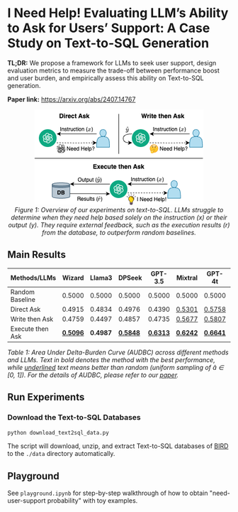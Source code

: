 # I Need Help! Evaluating LLM’s Ability to Ask for Users’ Support: A Case Study on Text-to-SQL Generation
**TL;DR:** We propose a framework for LLMs to seek user support, design evaluation metrics to measure the trade-off between performance boost and user burden, and empirically assess this ability on Text-to-SQL generation.

**Paper link:** https://arxiv.org/abs/2407.14767

<p align="center">
  <img src="assets/Figure_1.png" alt="Figure 1">
  <br>
  <em>Figure 1: Overview of our experiments on text-to-SQL. LLMs struggle to determine when they need help based solely on the instruction (x) or their output (y). They require external feedback, such as the execution results (r) from the database, to outperform random baselines.</em>
</p>

## Main Results
| Methods/LLMs         | Wizard  | Llama3  | DPSeek  | GPT-3.5 | Mixtral | GPT-4t  | GPT-4o  |
|----------------------|---------|---------|---------|---------|---------|---------|---------|
| Random Baseline       | 0.5000  | 0.5000  | 0.5000  | 0.5000  | 0.5000  | 0.5000  | 0.5000  |
| Direct Ask            | 0.4915  | 0.4834  | 0.4976  | 0.4390  | <u>0.5301</u>  | <u>0.5758</u>  | <u>0.5479</u>  |
| Write then Ask        | 0.4759  | 0.4497  | 0.4857  | 0.4735  | <u>0.5677</u>  | <u>0.5807</u>  | <u>0.5740</u>  |
| Execute then Ask      | **<u>0.5096</u>**  | **0.4987**  | **<u>0.5848</u>**  | **<u>0.6313</u>**  | **<u>0.6242</u>**  | **<u>0.6641</u>**  | **<u>0.5989</u>**  |

*Table 1: Area Under Delta-Burden Curve (AUDBC) across different methods and LLMs. Text in bold denotes the method with the best performance, while <u>underlined</u> text means better than random (uniform sampling of â ∈ [0, 1]). For the details of AUDBC, please refer to our [paper](https://arxiv.org/abs/2407.14767).*

## Run Experiments

### Download the Text-to-SQL Databases
```
python download_text2sql_data.py
```
The script will download, unzip, and extract Text-to-SQL databases of [BIRD](https://bird-bench.github.io/) to the `./data` directory automatically.

## Playground
See `playground.ipynb` for step-by-step walkthrough of how to obtain "need-user-support probability" with toy examples.
